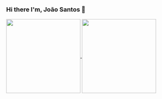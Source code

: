 ### Hi there I'm, João Santos 👋


<a href="https://github.com/razejb/github-readme-stats">
  <img height=200 align="center" src="https://github-readme-stats.vercel.app/api?username=razejb&show_icons=true&theme=radical" />
</a>
<a href="https://github.com/razejb/convoychat">
  <img height=200 align="center" src="https://github-readme-stats.vercel.app/api/top-langs?username=razejb&layout=donut&langs_count=8&card_width=320&theme=radical" />
</a>



